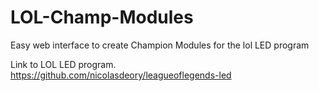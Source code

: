 # LOL-Champ-Modules
Easy web interface to create Champion Modules for the lol LED program 

Link to LOL LED program. https://github.com/nicolasdeory/leagueoflegends-led
